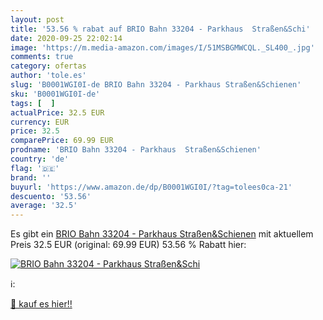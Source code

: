 ```yaml
---
layout: post
title: '53.56 % rabat auf BRIO Bahn 33204 - Parkhaus  Straßen&Schi'
date: 2020-09-25 22:02:14
image: 'https://m.media-amazon.com/images/I/51MSBGMWCQL._SL400_.jpg'
comments: true
category: ofertas
author: 'tole.es'
slug: 'B0001WGI0I-de BRIO Bahn 33204 - Parkhaus Straßen&Schienen'
sku: 'B0001WGI0I-de'
tags: [  ]
actualPrice: 32.5 EUR
currency: EUR
price: 32.5
comparePrice: 69.99 EUR
prodname: 'BRIO Bahn 33204 - Parkhaus  Straßen&Schienen'
country: 'de'
flag: '🇩🇪'
brand: ''
buyurl: 'https://www.amazon.de/dp/B0001WGI0I/?tag=tolees0ca-21'
descuento: '53.56'
average: '32.5'
---
```


Es gibt ein [BRIO Bahn 33204 - Parkhaus  Straßen&Schienen](https://www.amazon.de/dp/B0001WGI0I/?tag=tolees0ca-21) mit aktuellem Preis 32.5 EUR (original: 69.99 EUR) 53.56 % Rabatt hier:

[![BRIO Bahn 33204 - Parkhaus  Straßen&Schi](https://m.media-amazon.com/images/I/51MSBGMWCQL._SL400_.jpg)](https://www.amazon.de/dp/B0001WGI0I/?tag=tolees0ca-21)

ℹ️:


[🛒 kauf es hier!!](https://www.amazon.de/dp/B0001WGI0I/?tag=tolees0ca-21)
